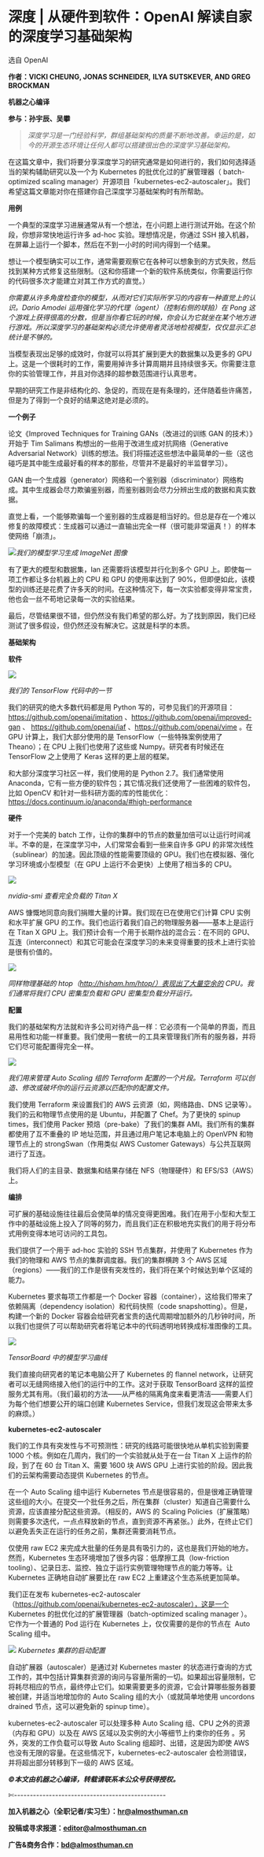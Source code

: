 # 深度 | 从硬件到软件：OpenAI 解读自家的深度学习基础架构

选自 OpenAI

**作者：VICKI CHEUNG, JONAS SCHNEIDER,** **ILYA SUTSKEVER, AND GREG BROCKMAN**

**机器之心编译**

**参与：孙宇辰、吴攀**

> *深度学习是一门经验科学，群组基础架构的质量不断地改善。幸运的是，如今的开源生态环境让任何人都可以搭建很出色的深度学习基础架构。*

在这篇文章中，我们将要分享深度学习的研究通常是如何进行的，我们如何选择适当的架构辅助研究以及一个为 Kubernetes 的批优化过的扩展管理器（ batch-optimized scaling manager）开源项目「kubernetes-ec2-autoscaler」。我们希望这篇文章能对你在搭建你自己深度学习基础架构时有所帮助。

**用例**

一个典型的深度学习进展通常从有一个想法，在小问题上进行测试开始。在这个阶段，你想非常快地运行许多 ad-hoc 实验。理想情况是，你通过 SSH 接入机器，在屏幕上运行一个脚本，然后在不到一小时的时间内得到一个结果。

想让一个模型确实可以工作，通常需要观察它在各种可以想象到的方式失败，然后找到某种方式修复这些限制。（这和你搭建一个新的软件系统类似，你需要运行你的代码很多次才能建立对其工作方式的直觉。）

  *你需要从许多角度检查你的模型，从而对它们实际所学习的内容有一种直觉上的认识。Dario Amodei 运用强化学习的代理（agent）（控制右侧的球拍）在 Pong 这个游戏上获得很高的分数，但是当你看它玩的时候，你会认为它就坐在某个地方进行游戏。所以深度学习的基础架构必须允许使用者灵活地检视模型，仅仅显示汇总统计是不够的。*

当模型表现出足够的成效时，你就可以将其扩展到更大的数据集以及更多的 GPU 上。这是一个很耗时的工作，需要用掉许多计算周期并且持续很多天。你需要注意你的实验管理工作，并且对你选择的超参数范围进行认真思考。

早期的研究工作是非结构化的、急促的，而现在是有条理的，还伴随着些许痛苦，但是为了得到一个良好的结果这绝对是必须的。

**一个例子**

论文《Improved Techniques for Training GANs（改进过的训练 GAN 的技术）》开始于 Tim Salimans 构想出的一些用于改进生成对抗网络（Generative Adversarial Network）训练的想法。我们将描述这些想法中最简单的一些（这也碰巧是其中能生成最好看的样本的那些，尽管并不是最好的半监督学习）。

GAN 由一个生成器（generator）网络和一个鉴别器（discriminator）网络构成。其中生成器会尽力欺骗鉴别器，而鉴别器则会尽力分辨出生成的数据和真实数据。

直觉上看，一个能够欺骗每一个鉴别器的生成器是相当好的。但总是存在一个难以修复的故障模式：生成器可以通过一直输出完全一样（很可能非常逼真！）的样本使网络「崩溃」。

![](img/86dbbfedf1dd9bc37ca76b172da98c14.jpg)*我们的模型学习生成 ImageNet 图像*

有了更大的模型和数据集，Ian 还需要将该模型并行化到多个 GPU 上。即使每一项工作都让多台机器上的 CPU 和 GPU 的使用率达到了 90%，但即便如此，该模型的训练还是花费了许多天的时间。在这种情况下，每一次实验都变得非常宝贵，他也会一丝不苟地记录每一次的实验结果。

最后，尽管结果很不错，但仍然没有我们希望的那么好。为了找到原因，我们已经测试了很多假设，但仍然还没有解决它。这就是科学的本质。

**基础架构**

**软件**

![](img/ea30b9ec171aae44b0d78086e379f7d2.jpg) 

*我们的 TensorFlow 代码中的一节*

我们的研究的绝大多数代码都是用 Python 写的，可参见我们的开源项目：https://github.com/openai/imitation 、https://github.com/openai/improved-gan 、 https://github.com/openai/iaf 、https://github.com/openai/vime 。在 GPU 计算上，我们大部分使用的是 TensorFlow（一些特殊案例使用了 Theano）；在 CPU 上我们也使用了这些或 Numpy。研究者有时候还在 TensorFlow 之上使用了 Keras 这样的更上层的框架。

和大部分深度学习社区一样，我们使用的是 Python 2.7。我们通常使用 Anaconda，它有一些方便的软件包；其它情况我们还使用了一些困难的软件包，比如 OpenCV 和针对一些科研方面的库的性能优化：https://docs.continuum.io/anaconda/#high-performance

**硬件**

对于一个完美的 batch 工作，让你的集群中的节点的数量加倍可以让运行时间减半。不幸的是，在深度学习中，人们常常会看到一些来自许多 GPU 的非常次线性（sublinear）的加速。因此顶级的性能需要顶级的 GPU。我们也在模拟器、强化学习环境或小型模型（在 GPU 上运行不会更快）上使用了相当多的 CPU。

![](img/78810786fff7e493199d410d2d72bbdf.jpg) 

*nvidia-smi 查看完全负载的 Titan X*

AWS 慷慨地同意向我们捐赠大量的计算。我们现在已在使用它们计算 CPU 实例和水平扩展 GPU 的工作。我们也运行着我们自己的物理服务器——基本上是运行在 Titan X GPU 上。我们预计会有一个用于长期作战的混合云：在不同的 GPU、互连（interconnect）和其它可能会在深度学习的未来变得重要的技术上进行实验是很有价值的。

![](img/e423ce74246c4f74ff8bfb8388061dbc.jpg) 

*同样物理基础的 htop（http://hisham.hm/htop/）表现出了大量空余的 CPU。我们通常将我们 CPU 密集型负载和 GPU 密集型负载分开运行。*

**配置**

我们的基础架构方法就和许多公司对待产品一样：它必须有一个简单的界面，而且易用性和功能一样重要。我们使用一套统一的工具来管理我们所有的服务器，并将它们尽可能配置得完全一样。

![](img/dc1cde80086ca453c9a03735d9ee111d.jpg) 

*我们用来管理 Auto Scaling 组的 Terraform 配置的一个片段。Terraform 可以创造、修改或破坏你的运行云资源以匹配你的配置文件。*

我们使用 Terraform 来设置我们的 AWS 云资源（如，网络路由、DNS 记录等）。我们的云和物理节点使用的是 Ubuntu，并配置了 Chef。为了更快的 spinup times，我们使用 Packer 预焙（pre-bake）了我们的集群 AMI。我们所有的集群都使用了互不重叠的 IP 地址范围，并且通过用户笔记本电脑上的 OpenVPN 和物理节点上的 strongSwan（作用类似 AWS Customer Gateways）与公共互联网进行了互连。

我们将人们的主目录、数据集和结果存储在 NFS（物理硬件）和 EFS/S3（AWS）上。

**编排**

可扩展的基础设施往往最后会使简单的情况变得更困难。我们在用于小型和大型工作中的基础设施上投入了同等的努力，而且我们正在积极地充实我们的用于将分布式用例变得本地可访问的工具包。

我们提供了一个用于 ad-hoc 实验的 SSH 节点集群，并使用了 Kubernetes 作为我们的物理和 AWS 节点的集群调度器。我们的集群横跨 3 个 AWS 区域（regions）——我们的工作是很有突发性的，我们将在某个时候达到单个区域的能力。

Kubernetes 要求每项工作都是一个 Docker 容器（container），这给我们带来了依赖隔离（dependency isolation）和代码快照（code snapshotting）。但是，构建一个新的 Docker 容器会给研究者宝贵的迭代周期增加额外的几秒钟时间，所以我们也提供了可以帮助研究者将笔记本中的代码透明地转换成标准图像的工具。

![](img/79668a117ca4d3472ba42abf703f263b.jpg) 

*TensorBoard 中的模型学习曲线*

我们直接向研究者的笔记本电脑公开了 Kubernetes 的 flannel network，让研究者可以无缝网络接入他们的运行中的工作。这对于获取 TensorBoard 这样的监控服务尤其有用。（我们最初的方法——从严格的隔离角度来看更清洁——需要人们为每个他们想要公开的端口创建 Kubernetes Service，但我们发现这会带来太多的麻烦。）

**kubernetes-ec2-autoscaler**

我们的工作具有突发性与不可预测性：研究的线路可能很快地从单机实验到需要 1000 个核。例如在几周内，我们的一个实验就从处于在一台 Titan X 上运作的阶段，到了在 60 台 Titan X、需要 1600 块 AWS GPU 上进行实验的阶段。因此我们的云架构需要动态提供 Kubernetes 的节点。

在一个 Auto Scaling 组中运行 Kubernetes 节点是很容易的，但是很难正确管理这些组的大小。在提交一个批任务之后，所在集群（cluster）知道自己需要什么资源，应该直接分配这些资源。（相反的，AWS 的 Scaling Policies（扩展策略）则需要多次迭代，一点点释放新的节点，直到资源不再紧张。）此外，在终止它们以避免丢失正在运行的任务之前，集群还需要消耗节点。

仅使用 raw EC2 来完成大批量的任务是具有吸引力的，这也是我们开始的地方。然而，Kubernetes 生态环境增加了很多内容：低摩擦工具（low-friction tooling）、记录日志、监控、独立于运行实例管理物理节点的能力等等。让 Kubernetes 正确地自动扩展要比在 raw EC2 上重建这个生态系统更加简单。

我们正在发布 kubernetes-ec2-autoscaler （https://github.com/openai/kubernetes-ec2-autoscaler），这是一个 Kubernetes 的批优化过的扩展管理器（batch-optimized scaling manager ）。它作为一个普通的 Pod 运行在 Kubernetes 上，仅仅需要的是你的节点在  Auto Scaling 组中。

![](img/d076c15ba64e532889ff262b7e163bfa.jpg) *Kubernetes 集群的启动配置*

自动扩展器（autoscaler）是通过对 Kubernetes master 的状态进行查询的方式工作的，其中包括计算集群资源的询问与容量所需的一切。如果超出容量限制，它将耗尽相应的节点，最终停止它们。如果需要更多的资源，它会计算哪些服务器要被创建，并适当地增加你的 Auto Scaling 组的大小（或就简单地使用 uncordons drained 节点，这可以避免新的 spinup time）。

kubernetes-ec2-autoscaler 可以处理多种 Auto Scaling 组、CPU 之外的资源（内存和 GPU）以及在 AWS 区域以及实例的大小等细节上约束你的任务 。另外，突发的工作负载可以导致 Auto Scaling 组超时、出错，这是因为即使 AWS 也没有无限的容量。在这些情况下，kubernetes-ec2-autoscaler 会检测错误，并将超出部分转移到下一级的 AWS 区域。

***©本文由机器之心编译，***转载请联系本公众号获得授权***。***

✄------------------------------------------------

**加入机器之心（全职记者/实习生）：hr@almosthuman.cn**

**投稿或寻求报道：editor@almosthuman.cn**

**广告&商务合作：bd@almosthuman.cn**